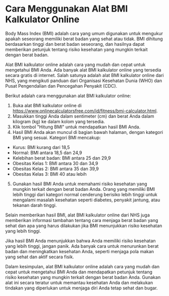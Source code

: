Cara Menggunakan Alat BMI Kalkulator Online
===========================================

Body Mass Index (BMI) adalah cara yang umum digunakan untuk mengukur apakah seseorang memiliki berat badan yang sehat atau tidak. BMI dihitung berdasarkan tinggi dan berat badan seseorang, dan hasilnya dapat memberikan petunjuk tentang risiko kesehatan yang mungkin terkait dengan berat badan.

Alat BMI kalkulator online adalah cara yang mudah dan cepat untuk mengetahui BMI Anda. Ada banyak alat BMI kalkulator online yang tersedia secara gratis di internet. Salah satunya adalah alat BMI kalkulator online dari NHS, yang mengikuti panduan dari Organisasi Kesehatan Dunia (WHO) dan Pusat Pengendalian dan Pencegahan Penyakit (CDC).

Berikut adalah cara menggunakan alat BMI kalkulator online:

1. Buka alat BMI kalkulator online di <https://www.onlinecalculatorsfree.com/id/fitness/bmi-calculator.html>.
2. Masukkan tinggi Anda dalam sentimeter (cm) dan berat Anda dalam kilogram (kg) ke dalam kolom yang tersedia.
3. Klik tombol "Hitung BMI" untuk mendapatkan hasil BMI Anda.
4. Hasil BMI Anda akan muncul di bagian bawah halaman, dengan kategori BMI yang sesuai. Kategori BMI mencakup:

- Kurus: BMI kurang dari 18,5
- Normal: BMI antara 18,5 dan 24,9
- Kelebihan berat badan: BMI antara 25 dan 29,9
- Obesitas Kelas 1: BMI antara 30 dan 34,9
- Obesitas Kelas 2: BMI antara 35 dan 39,9
- Obesitas Kelas 3: BMI 40 atau lebih

5. Gunakan hasil BMI Anda untuk memahami risiko kesehatan yang mungkin terkait dengan berat badan Anda. Orang yang memiliki BMI lebih tinggi dari kategori normal cenderung berisiko lebih tinggi untuk mengalami masalah kesehatan seperti diabetes, penyakit jantung, atau tekanan darah tinggi.

Selain memberikan hasil BMI, alat BMI kalkulator online dari NHS juga memberikan informasi tambahan tentang cara menjaga berat badan yang sehat dan apa yang harus dilakukan jika BMI menunjukkan risiko kesehatan yang lebih tinggi.

Jika hasil BMI Anda menunjukkan bahwa Anda memiliki risiko kesehatan yang lebih tinggi, jangan panik. Ada banyak cara untuk menurunkan berat badan dan meningkatkan kesehatan Anda, seperti menjaga pola makan yang sehat dan aktif secara fisik.

Dalam kesimpulan, alat BMI kalkulator online adalah cara yang mudah dan cepat untuk mengetahui BMI Anda dan mendapatkan petunjuk tentang risiko kesehatan yang mungkin terkait dengan berat badan Anda. Gunakan alat ini secara teratur untuk memantau kesehatan Anda dan melakukan tindakan yang diperlukan untuk menjaga diri Anda tetap sehat dan bugar.